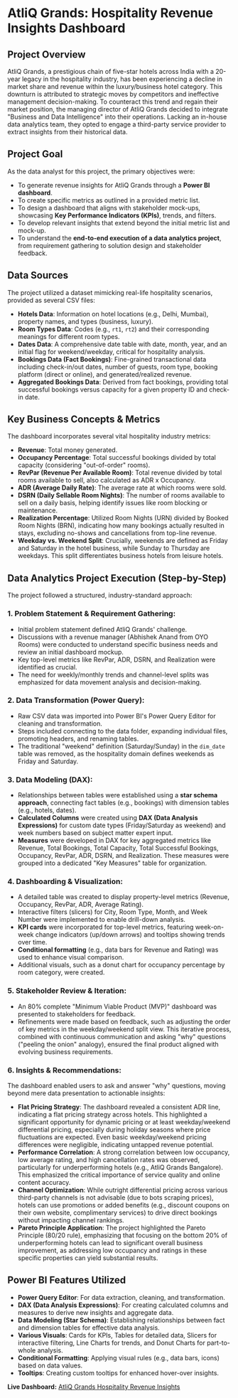 # AtliQ Grands: Hospitality Revenue Insights Dashboard

## Project Overview

AtliQ Grands, a prestigious chain of five-star hotels across India with a 20-year legacy in the hospitality industry, has been experiencing a decline in market share and revenue within the luxury/business hotel category. This downturn is attributed to strategic moves by competitors and ineffective management decision-making. To counteract this trend and regain their market position, the managing director of AtliQ Grands decided to integrate "Business and Data Intelligence" into their operations. Lacking an in-house data analytics team, they opted to engage a third-party service provider to extract insights from their historical data.

## Project Goal

As the data analyst for this project, the primary objectives were:
* To generate revenue insights for AtliQ Grands through a **Power BI dashboard**.
* To create specific metrics as outlined in a provided metric list.
* To design a dashboard that aligns with stakeholder mock-ups, showcasing **Key Performance Indicators (KPIs)**, trends, and filters.
* To develop relevant insights that extend beyond the initial metric list and mock-up.
* To understand the **end-to-end execution of a data analytics project**, from requirement gathering to solution design and stakeholder feedback.

## Data Sources

The project utilized a dataset mimicking real-life hospitality scenarios, provided as several CSV files:
* **Hotels Data**: Information on hotel locations (e.g., Delhi, Mumbai), property names, and types (business, luxury).
* **Room Types Data**: Codes (e.g., `rt1`, `rt2`) and their corresponding meanings for different room types.
* **Dates Data**: A comprehensive date table with date, month, year, and an initial flag for weekend/weekday, critical for hospitality analysis.
* **Bookings Data (Fact Bookings)**: Fine-grained transactional data including check-in/out dates, number of guests, room type, booking platform (direct or online), and generated/realized revenue.
* **Aggregated Bookings Data**: Derived from fact bookings, providing total successful bookings versus capacity for a given property ID and check-in date.

## Key Business Concepts & Metrics

The dashboard incorporates several vital hospitality industry metrics:
* **Revenue**: Total money generated.
* **Occupancy Percentage**: Total successful bookings divided by total capacity (considering "out-of-order" rooms).
* **RevPar (Revenue Per Available Room)**: Total revenue divided by total rooms available to sell, also calculated as ADR x Occupancy.
* **ADR (Average Daily Rate)**: The average rate at which rooms were sold.
* **DSRN (Daily Sellable Room Nights)**: The number of rooms available to sell on a daily basis, helping identify issues like room blocking or maintenance.
* **Realization Percentage**: Utilized Room Nights (URN) divided by Booked Room Nights (BRN), indicating how many bookings actually resulted in stays, excluding no-shows and cancellations from top-line revenue.
* **Weekday vs. Weekend Split**: Crucially, weekends are defined as Friday and Saturday in the hotel business, while Sunday to Thursday are weekdays. This split differentiates business hotels from leisure hotels.

## Data Analytics Project Execution (Step-by-Step)

The project followed a structured, industry-standard approach:

### 1. Problem Statement & Requirement Gathering:
* Initial problem statement defined AtliQ Grands' challenge.
* Discussions with a revenue manager (Abhishek Anand from OYO Rooms) were conducted to understand specific business needs and review an initial dashboard mockup.
* Key top-level metrics like RevPar, ADR, DSRN, and Realization were identified as crucial.
* The need for weekly/monthly trends and channel-level splits was emphasized for data movement analysis and decision-making.

### 2. Data Transformation (Power Query):
* Raw CSV data was imported into Power BI's Power Query Editor for cleaning and transformation.
* Steps included connecting to the data folder, expanding individual files, promoting headers, and renaming tables.
* The traditional "weekend" definition (Saturday/Sunday) in the `dim_date` table was removed, as the hospitality domain defines weekends as Friday and Saturday.

### 3. Data Modeling (DAX):
* Relationships between tables were established using a **star schema approach**, connecting fact tables (e.g., bookings) with dimension tables (e.g., hotels, dates).
* **Calculated Columns** were created using **DAX (Data Analysis Expressions)** for custom date types (Friday/Saturday as weekend) and week numbers based on subject matter expert input.
* **Measures** were developed in DAX for key aggregated metrics like Revenue, Total Bookings, Total Capacity, Total Successful Bookings, Occupancy, RevPar, ADR, DSRN, and Realization. These measures were grouped into a dedicated "Key Measures" table for organization.

### 4. Dashboarding & Visualization:
* A detailed table was created to display property-level metrics (Revenue, Occupancy, RevPar, ADR, Average Rating).
* Interactive filters (slicers) for City, Room Type, Month, and Week Number were implemented to enable drill-down analysis.
* **KPI cards** were incorporated for top-level metrics, featuring week-on-week change indicators (up/down arrows) and tooltips showing trends over time.
* **Conditional formatting** (e.g., data bars for Revenue and Rating) was used to enhance visual comparison.
* Additional visuals, such as a donut chart for occupancy percentage by room category, were created.

### 5. Stakeholder Review & Iteration:
* An 80% complete "Minimum Viable Product (MVP)" dashboard was presented to stakeholders for feedback.
* Refinements were made based on feedback, such as adjusting the order of key metrics in the weekday/weekend split view. This iterative process, combined with continuous communication and asking "why" questions ("peeling the onion" analogy), ensured the final product aligned with evolving business requirements.

### 6. Insights & Recommendations:
The dashboard enabled users to ask and answer "why" questions, moving beyond mere data presentation to actionable insights:
* **Flat Pricing Strategy**: The dashboard revealed a consistent ADR line, indicating a flat pricing strategy across hotels. This highlighted a significant opportunity for dynamic pricing or at least weekday/weekend differential pricing, especially during holiday seasons where price fluctuations are expected. Even basic weekday/weekend pricing differences were negligible, indicating untapped revenue potential.
* **Performance Correlation**: A strong correlation between low occupancy, low average rating, and high cancellation rates was observed, particularly for underperforming hotels (e.g., AtliQ Grands Bangalore). This emphasized the critical importance of service quality and online content accuracy.
* **Channel Optimization**: While outright differential pricing across various third-party channels is not advisable (due to bots scraping prices), hotels can use promotions or added benefits (e.g., discount coupons on their own website, complimentary services) to drive direct bookings without impacting channel rankings.
* **Pareto Principle Application**: The project highlighted the Pareto Principle (80/20 rule), emphasizing that focusing on the bottom 20% of underperforming hotels can lead to significant overall business improvement, as addressing low occupancy and ratings in these specific properties can yield substantial results.

## Power BI Features Utilized

* **Power Query Editor**: For data extraction, cleaning, and transformation.
* **DAX (Data Analysis Expressions)**: For creating calculated columns and measures to derive new insights and aggregate data.
* **Data Modeling (Star Schema)**: Establishing relationships between fact and dimension tables for effective data analysis.
* **Various Visuals**: Cards for KPIs, Tables for detailed data, Slicers for interactive filtering, Line Charts for trends, and Donut Charts for part-to-whole analysis.
* **Conditional Formatting**: Applying visual rules (e.g., data bars, icons) based on data values.
* **Tooltips**: Creating custom tooltips for enhanced hover-over insights.

**Live Dashboard:** [AtliQ Grands Hospitality Revenue Insights](https://app.powerbi.com/groups/me/reports/ed41f578-1c4e-47ad-bc56-0d46f4221ca2/ReportSection?experience=power-bi)
